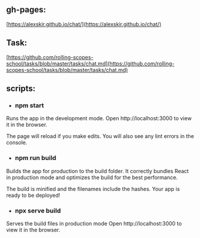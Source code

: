 ## gh-pages: 
[https://alexskir.github.io/chat/](https://alexskir.github.io/chat/)


## Task:
[https://github.com/rolling-scopes-school/tasks/blob/master/tasks/chat.md](https://github.com/rolling-scopes-school/tasks/blob/master/tasks/chat.md)


## scripts:
* ### npm start 
Runs the app in the development mode.
Open http://localhost:3000 to view it in the browser.

The page will reload if you make edits.
You will also see any lint errors in the console.
* ### npm run build
Builds the app for production to the build folder.
It correctly bundles React in production mode and optimizes the build for the best performance.

The build is minified and the filenames include the hashes.
Your app is ready to be deployed!

* ### npx serve build
Serves the build files in production mode
Open http://localhost:3000 to view it in the browser.